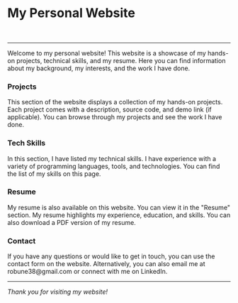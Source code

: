 # My Personal Website
<br><hr>
Welcome to my personal website! This website is a showcase of my hands-on projects, technical skills, and my resume. Here you can find information about my background, my interests, and the work I have done.

<h3>Projects</h3>
This section of the website displays a collection of my hands-on projects. Each project comes with a description, source code, and demo link (if applicable). You can browse through my projects and see the work I have done.

<h3>Tech Skills</h3>
In this section, I have listed my technical skills. I have experience with a variety of programming languages, tools, and technologies. You can find the list of my skills on this page.

<h3>Resume</h3>
My resume is also available on this website. You can view it in the "Resume" section. My resume highlights my experience, education, and skills. You can also download a PDF version of my resume.

<h3>Contact</h3>
If you have any questions or would like to get in touch, you can use the contact form on the website. Alternatively, you can also email me at robune38@gmail.com or connect with me on LinkedIn.
<br><hr>
<i> Thank you for visiting my website!</i>
